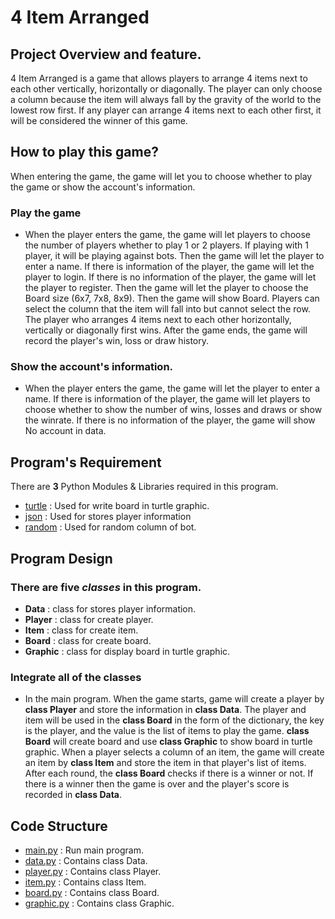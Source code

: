 # 4 Item Arranged
## Project Overview and feature.
4 Item Arranged is a game that allows players to arrange 4 items next to each other vertically, horizontally or diagonally. The player can only choose a column because the item will always fall by the gravity of the world to the lowest row first. If any player can arrange 4 items next to each other first, it will be considered the winner of this game.

## How to play this game?
When entering the game, the game will let you to choose whether to play the game or show the account's information. 
### Play the game
  * When the player enters the game, the game will let players to choose the number of players whether to play 1 or 2 players. If playing with 1 player, it will be playing against bots. Then the game will let the player to enter a name. If there is information of the player, the game will let the player to login. If there is no information of the player, the game will let the player to register. Then the game will let the player to choose the Board size (6x7, 7x8, 8x9). Then the game will show Board. Players can select the column that the item will fall into but cannot select the row. The player who arranges 4 items next to each other horizontally, vertically or diagonally first wins. After the game ends, the game will record the player's win, loss or draw history.

### Show the account's information. 
  * When the player enters the game, the game will let the player to enter a name. If there is information of the player, the game will let  players to choose whether to show the number of wins, losses and draws or show the winrate. If there is no information of the player, the game will show No account in data.

## Program's Requirement
There are **3** Python Modules & Libraries required in this program.
* [turtle](https://docs.python.org/3/library/turtle.html) : Used for write board in turtle graphic.
* [json](https://docs.python.org/3/library/json.html?highlight=json#module-json) : Used for stores player information
* [random](https://docs.python.org/3/library/random.html) : Used for random column of bot.

## Program Design
### There are **five** ***classes*** in this program.
* **Data** : class for stores player information.
* **Player** : class for create player.
* **Item** : class for create item.
* **Board** : class for create board.
* **Graphic** : class for display board in turtle graphic.
### Integrate all of the classes
* In the main program. When the game starts, game will create a player by **class Player** and store the information in **class Data**. The player and item will be used in the **class Board** in the form of the dictionary, the key is the player, and the value is the list of items to play the game. **class Board** will create board and use **class Graphic** to show board in turtle graphic. When a player selects a column of an item, the game will create an item by **class Item** and store the item in that player's list of items. After each round, the **class Board** checks if there is a winner or not. If there is a winner then the game is over and the player's score is recorded in **class Data**.

## Code Structure
* [main.py](main.py) : Run main program.
* [data.py](data.py) : Contains class Data.
* [player.py](player.py) : Contains class Player.
* [item.py](item.py) : Contains class Item.
* [board.py](board.py) : Contains class Board.
* [graphic.py](graphic.py) : Contains class Graphic.
